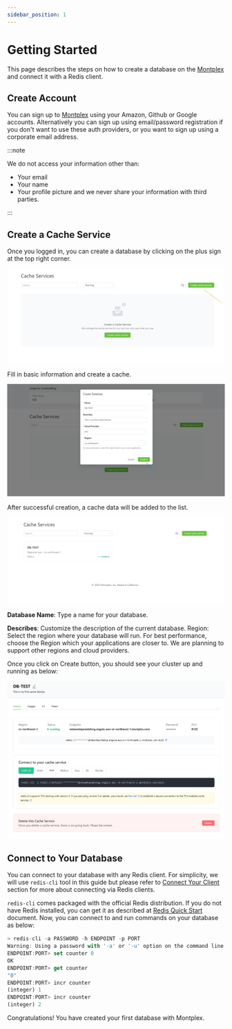 ```yaml
---
sidebar_position: 1
---
```


# Getting Started

This page describes the steps on how to create a database on the [Montplex](https://dev.montplex.com) and connect it with a Redis client.


## Create Account

You can sign up to [Montplex](https://dev.montplex.com) using your Amazon, Github or Google accounts. Alternatively you can sign up using email/password registration if you don't want to use these auth providers, or you want to sign up using a corporate email address.

:::note

We do not access your information other than:

- Your email
- Your name
- Your profile picture and we never share your information with third parties.

:::


## Create a Cache Service
Once you logged in, you can create a database by clicking on the plus sign at the top right corner.




![Cache Service](./img/create.png)

Fill in basic information and create a cache.

![Cache Service](./img/create-03.png)


After successful creation, a cache data will be added to the list.

![Cache Service](./img/create-04.png)


**Database Name**: Type a name for your database.

**Describes**: Customize the description of the current database.
Region: Select the region where your database will run. For best performance, choose the Region which your applications are closer to. We are planning to support other regions and cloud providers. 

Once you click on Create button, you should see your cluster up and running as below:


![Cache Service](./img/show.png)

## Connect to Your Database

You can connect to your database with any Redis client. For simplicity, we will use `redis-cli` tool in this guide but please refer to [Connect Your Client](./connect-your-client.mdx) section for more about connecting via Redis clients.

`redis-cli` comes packaged with the official Redis distribution. If you do not have Redis installed, you can get it as described at [Redis Quick Start](https://redis.io/docs/getting-started/) document. Now, you can connect to and run commands on your database as below:

```javascript
> redis-cli -a PASSWORD -h ENDPOINT -p PORT
Warning: Using a password with '-a' or '-u' option on the command line interface may not be safe.
ENDPOINT:PORT> set counter 0
OK
ENDPOINT:PORT> get counter
"0"
ENDPOINT:PORT> incr counter
(integer) 1
ENDPOINT:PORT> incr counter
(integer) 2
```


Congratulations! You have created your first database with Montplex.




